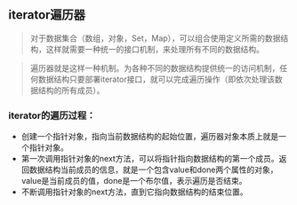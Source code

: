 ## iterator遍历器
> 对于数据集合（数组，对象，Set，Map），可以组合使用定义所需的数据结构，这样就需要一种统一的接口机制，来处理所有不同的数据结构。

> 遍历器就是这样一种机制。为各种不同的数据结构提供统一的访问机制，任何数据结构只要部署iterator接口，就可以完成遍历操作（即依次处理该数据结构的所有成员）。

### iterator的遍历过程：
- 创建一个指针对象，指向当前数据结构的起始位置，遍历器对象本质上就是一个指针对象。
- 第一次调用指针对象的next方法，可以将指针指向数据结构的第一个成员。返回数据结构当前成员的信息，就是一个包含value和done两个属性的对象，value是当前成员的值，done是一个布尔值，表示遍历是否结束。
- 不断调用指针对象的next方法，直到它指向数据结构的结束位置。